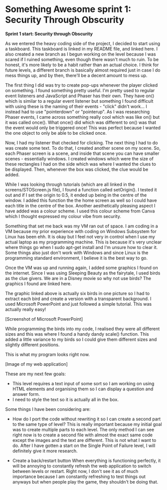 # Something Awesome sprint 1: Security Through Obscurity

**Sprint 1 start: Security through Obscurity**

As we entered the heavy coding side of the project, I decided to start using a taskboard. This taskboard is linked in my README file, and linked here. I also created a new branch as I begun working on the level because I was scared if I ruined something, even though there wasn't much to ruin. To be honest, it's more likely to be a habit rather than an actual choice. I think for future levels, a different branch is basically almost required just in case I do mess things up, and by then, there'll be a decent amount to mess up.

The first thing I did was try to create pop-ups whenever the player clicked on something. I found something pretty useful. I'm pretty used to regular event listeners and JavaScript and Phaser has their own. They have on() which is similar to a regular event listener but something I found difficult with using these is the naming of their events - "click" didn't work... I instead had to use "pointerdown" or "pointerup". As I was researching Phaser events, I came across something really cool which was like on() but it was called once(). What once() did which was different to on() was that the event would only be triggered once! This was perfect because I wanted the one object to only be able to be clicked once.

Now, I had my listener that checked for clicking. The next thing I had to do was create some text. To do that, I created another scene on my scene. So, each Phaser screen is a scene, and inside that scene you can have smaller scenes - essentially windows. I created windows which were the size of these rectangles I had on the side which was where I wanted the clues to be displayed. Then, whenever the box was clicked, the clue would be added. 

While I was looking through tutorials (which are all linked in the screens/STOScreen.js file), I found a function called setOrigin(). I tested it out and if I set the origin to 0.5, it ended up being in the centre of the window. I added this function the the home screen as well so I could have each title in the centre of the box. Another aesthetically pleasing aspect I have added was a colour scheme. I used this colour scheme from Canva which I thought expressed my colour vibe from security.

Something that set me back was my VM ran out of space. I am coding in a VM because my prior experience with coding on Windows Subsystem for Linux has been ehh. It is okay but I feel not very in control when I use my actual laptop as my programming machine. This is because it's very unclear where things go when I sudo apt-get install and I'm unsure how to clear it. Some things also just don't work with Windows and since Linux is the programming standard environment, I believe it is the best way to go.

Once the VM was up and running again, I added some graphics I found on the internet. Since I was using Sleeping Beauty as the fairytale, I used birds as the clue givers. We are in a Disney movie so why not use birds? The graphics I found are linked here.

The graphic linked above is actually six birds in one picture so I had to extract each bird and create a version with a transparent background. I used Microsoft PowerPoint and just followed a simple tutorial. This was actually really easy!

[Screenshot of Microsoft PowerPoint] 

While programming the birds into my code, I realised they were all different sizes and this was where I found a handy dandy scale() function. This added a little variance to my birds so I could give them different sizes and slightly different positions. 

This is what my program looks right now.

[Image of my web application] 

These are my next few goals:

- This level requires a text input of some sort so I am working on using HTML elements and organising them so I can display a question and answer form.
- I need to style the text so it is actually all in the box.

Some things I have been considering are:

- How do I port the code without rewriting it so I can create a second part to the same type of level?
This is really important because my initial goal was to create multiple parts to each level. The only method I can see right now is to create a second file with almost the exact same code except the images and the text are different. This is not what I want to do. After I have gotten a start on the Single Point of Failure level, I will definitely give it more research.

- Create a back/restart button
When everything is functioning perfectly, it will be annoying to constantly refresh the web application to switch between levels or restart. Right now, I don't see it as of much importance because I am constantly refreshing to test things out anyways but when people play the game, they shouldn't be doing that.
